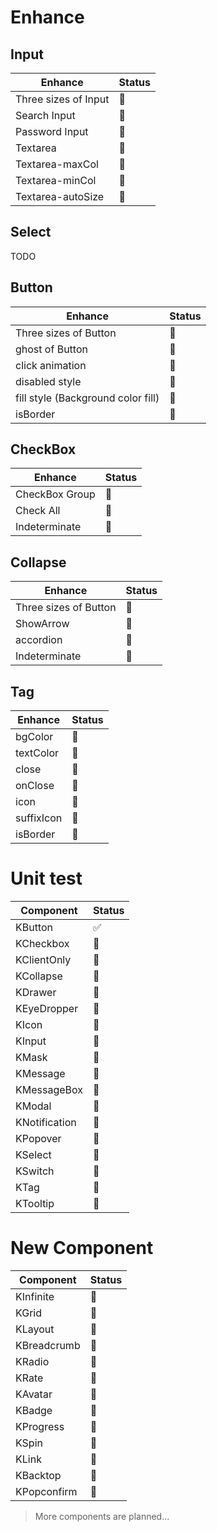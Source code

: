 # Enhance

## Input

| Enhance              | Status |
| -------------------- | ------ |
| Three sizes of Input | 🚧     |
| Search Input         | 🚧     |
| Password Input       | 🚧     |
| Textarea             | 🚧     |
| Textarea-maxCol      | 🚧     |
| Textarea-minCol      | 🚧     |
| Textarea-autoSize    | 🚧     |

## Select

TODO

## Button

| Enhance                            | Status |
| ---------------------------------- | ------ |
| Three sizes of Button              | 🚧     |
| ghost of Button                    | 🚧     |
| click animation                    | 🚧     |
| disabled style                     | 🚧     |
| fill style (Background color fill) | 🚧     |
| isBorder                           | 🚧     |

## CheckBox

| Enhance        | Status |
| -------------- | ------ |
| CheckBox Group | 🚧     |
| Check All      | 🚧     |
| Indeterminate  | 🚧     |

## Collapse

| Enhance               | Status |
| --------------------- | ------ |
| Three sizes of Button | 🚧     |
| ShowArrow             | 🚧     |
| accordion             | 🚧     |
| Indeterminate         | 🚧     |

## Tag

| Enhance    | Status |
| ---------- | ------ |
| bgColor    | 🚧     |
| textColor  | 🚧     |
| close      | 🚧     |
| onClose    | 🚧     |
| icon       | 🚧     |
| suffixIcon | 🚧     |
| isBorder   | 🚧     |

# Unit test

| Component     | Status |
| ------------- | ------ |
| KButton       | ✅     |
| KCheckbox     | 🚧     |
| KClientOnly   | 🚧     |
| KCollapse     | 🚧     |
| KDrawer       | 🚧     |
| KEyeDropper   | 🚧     |
| KIcon         | 🚧     |
| KInput        | 🚧     |
| KMask         | 🚧     |
| KMessage      | 🚧     |
| KMessageBox   | 🚧     |
| KModal        | 🚧     |
| KNotification | 🚧     |
| KPopover      | 🚧     |
| KSelect       | 🚧     |
| KSwitch       | 🚧     |
| KTag          | 🚧     |
| KTooltip      | 🚧     |

# New Component

| Component   | Status |
| ----------- | ------ |
| KInfinite   | 🚧     |
| KGrid       | 🚧     |
| KLayout     | 🚧     |
| KBreadcrumb | 🚧     |
| KRadio      | 🚧     |
| KRate       | 🚧     |
| KAvatar     | 🚧     |
| KBadge      | 🚧     |
| KProgress   | 🚧     |
| KSpin       | 🚧     |
| KLink       | 🚧     |
| KBacktop    | 🚧     |
| KPopconfirm | 🚧     |

> More components are planned...

